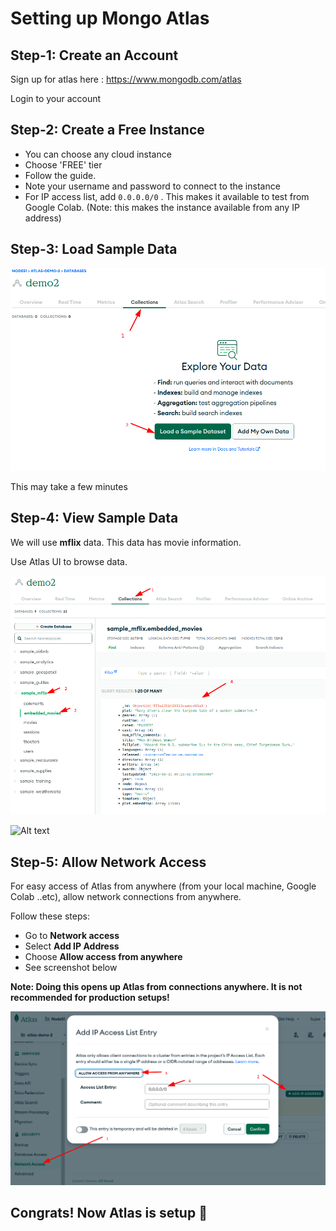 # Setting up Mongo Atlas

## Step-1: Create an Account

Sign up for atlas here : https://www.mongodb.com/atlas

Login to your account

## Step-2: Create a Free Instance

- You can choose any cloud instance
- Choose 'FREE' tier
- Follow the guide.
- Note your username and password to connect to the instance
- For IP access list, add `0.0.0.0/0` .  This makes it available to test from Google Colab. (Note: this makes the instance available from any IP address)



## Step-3: Load Sample Data

![Alt text](../images/atlas-setup-load-data-1.png)

This may take a few minutes

## Step-4: View Sample Data

We will use **mflix** data.  This data has movie information.

Use Atlas UI to browse data.

![Alt text](../images/mflix-1b.png)

![Alt text](../images/mflix-embeddings.png)


## Step-5: Allow Network Access

For easy access of Atlas from anywhere (from your local machine, Google Colab ..etc), allow network connections from anywhere.

Follow these steps:

- Go to **Network access**
- Select **Add IP Address**
- Choose **Allow access from anywhere**
- See screenshot below

**Note: Doing this opens up Atlas from connections anywhere.  It is not recommended for production setups!**

![](../images/atlas-connect-2.png)


## Congrats!  Now Atlas is setup  👏